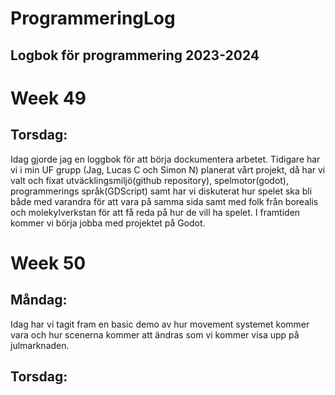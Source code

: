 # ProgrammeringLog
## Logbok för programmering 2023-2024

# Week 49
## Torsdag:
Idag gjorde jag en loggbok för att börja dockumentera arbetet. Tidigare har vi i min UF grupp (Jag, Lucas C och Simon N) planerat vårt projekt, då har vi valt och fixat utväcklingsmiljö(github repository), spelmotor(godot), programmerings språk(GDScript) samt har vi diskuterat hur spelet ska bli både med varandra för att vara på samma sida samt med folk från borealis och molekylverkstan för att få reda på hur de vill ha spelet. I framtiden kommer vi börja jobba med projektet på Godot.

# Week 50
## Måndag:
Idag har vi tagit fram en basic demo av hur movement systemet kommer vara och hur scenerna kommer att ändras som vi kommer visa upp på julmarknaden.
## Torsdag:
